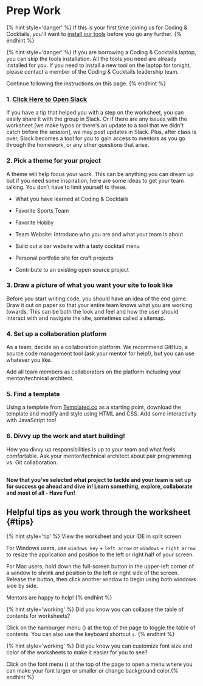 # Prep Work

{% hint style='danger' %}
If this is your first time joining us for Coding & Cocktails, you'll want to [install our tools](https://bit.ly/CnCTheTools) before you go any further.
{% endhint %}

{% hint style='danger' %}
If you are borrowing a Coding & Cocktails laptop, you can skip the tools installation. All the tools you need are already installed for you. If you need to install a new tool on the laptop for tonight, please contact a member of the Coding & Cocktails leadership team.

Continue following the instructions on this page.
{% endhint %}

### 1. <a href="https://kcwit.slack.com/messages/C0BGBKGG6">Click Here to Open Slack</a>

If you have a tip that helped you with a step on the worksheet, you can easily share it with the group in Slack. Or if there are any issues with the worksheet [we make typos or there's an update to a tool that we didn't catch before the session], we may post updates in Slack. Plus, after class is over, Slack becomes a tool for you to gain access to mentors as you go through the homework, or any other questions that arise.

### 2. Pick a theme for your project

A theme will help focus your work. This can be anything you can dream up but if you need some inspiration, here are some ideas to get your team talking. You don’t have to limit yourself to these.

* What you have learned at Coding & Cocktails

* Favorite Sports Team

* Favorite Hobby

* Team Website: Introduce who you are and what your team is about

* Build out a bar website with a tasty cocktail menu

* Personal portfolio site for craft projects

* Contribute to an existing open source project

### 3. Draw a picture of what you want your site to look like

Before you start writing code, you should have an idea of the end game. Draw it out on paper so that your entire team knows what you are working towards. This can be both the look and feel and how the user should interact with and navigate the site, sometimes called a sitemap.

### 4. Set up a collaboration platform

As a team, decide on a collaboration platform. We recommend GitHub, a source code management tool (ask your mentor for help!), but you can use whatever you like. 

Add all team members as collaborators on the platform including your mentor/technical architect.

### 5. Find a template

Using a template from [Templated.co](https://templated.co/) as a starting point, download the template and modify and style using HTML and CSS. Add some interactivity with JavaScript too!

### 6. Divvy up the work and start building!

How you divvy up responsibilities is up to your team and what feels comfortable. Ask your mentor/technical architect about pair programming vs. Git collaboration.

<!-- Trick markdown to give a little extra space -->
## 
**Now that you've selected what project to tackle and your team is set up for success go ahead and dive in! Learn something, explore, collaborate and most of all - Have Fun!**

## Helpful tips as you work through the worksheet {#tips}

{% hint style='tip' %}
View the worksheet and your IDE in split screen. 

For Windows users, use `windows key` + `left arrow` or `windows` + `right arrow` to resize the application and position to the left or right half of your screen.

For Mac users, hold down the full-screen button in the upper-left corner of a window to shrink and position to the left or right side of the screen. Release the button, then click another window to begin using both windows side by side.

Mentors are happy to help!
{% endhint %}

{% hint style='working' %}
Did you know you can collapse the table of contents for worksheets?

Click on the hamburger menu (<i class="fa fa-bars" aria-hidden="true"></i>) at the top of the page to toggle the table of contents. You can also use the keyboard shortcut `s`.
{% endhint %}

{% hint style='working' %}
Did you know you can customize font size and color of the worksheets to make it easier for you to see?

Click on the font menu (<i class="fa fa-font" aria-hidden="true"></i>) at the top of the page to open a menu where you can make your font larger or smaller or change background color.{% endhint %}